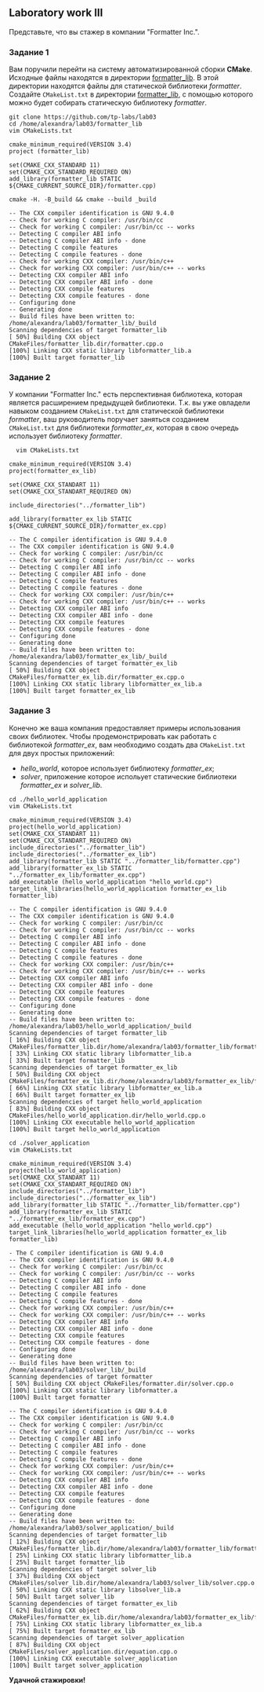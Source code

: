 ## Laboratory work III

Представьте, что вы стажер в компании "Formatter Inc.".
### Задание 1
Вам поручили перейти на систему автоматизированной сборки **CMake**.
Исходные файлы находятся в директории [formatter_lib](formatter_lib).
В этой директории находятся файлы для статической библиотеки *formatter*.
Создайте `CMakeList.txt` в директории [formatter_lib](formatter_lib),
с помощью которого можно будет собирать статическую библиотеку *formatter*.
```
git clone https://github.com/tp-labs/lab03
cd /home/alexandra/lab03/formatter_lib
vim CMakeLists.txt

```
```
cmake_minimum_required(VERSION 3.4)
project (formatter_lib)
 
set(CMAKE_CXX_STANDARD 11)
set(CMAKE_CXX_STANDARD_REQUIRED ON) 
add_library(formatter_lib STATIC ${CMAKE_CURRENT_SOURCE_DIR}/formatter.cpp)
```

```
cmake -H. -B_build && cmake --build _build
```

```-- The C compiler identification is GNU 9.4.0
-- The CXX compiler identification is GNU 9.4.0
-- Check for working C compiler: /usr/bin/cc
-- Check for working C compiler: /usr/bin/cc -- works
-- Detecting C compiler ABI info
-- Detecting C compiler ABI info - done
-- Detecting C compile features
-- Detecting C compile features - done
-- Check for working CXX compiler: /usr/bin/c++
-- Check for working CXX compiler: /usr/bin/c++ -- works
-- Detecting CXX compiler ABI info
-- Detecting CXX compiler ABI info - done
-- Detecting CXX compile features
-- Detecting CXX compile features - done
-- Configuring done
-- Generating done
-- Build files have been written to: /home/alexandra/lab03/formatter_lib/_build
Scanning dependencies of target formatter_lib
[ 50%] Building CXX object CMakeFiles/formatter_lib.dir/formatter.cpp.o
[100%] Linking CXX static library libformatter_lib.a
[100%] Built target formatter_lib
```

### Задание 2
У компании "Formatter Inc." есть перспективная библиотека,
которая является расширением предыдущей библиотеки. Т.к. вы уже овладели
навыком созданием `CMakeList.txt` для статической библиотеки *formatter*, ваш 
руководитель поручает заняться созданием `CMakeList.txt` для библиотеки 
*formatter_ex*, которая в свою очередь использует библиотеку *formatter*.
```cd ./formatter_ex_lib
  vim CMakeLists.txt
```
```
cmake_minimum_required(VERSION 3.4)
project(formatter_ex_lib)
 
set(CMAKE_CXX_STANDART 11)
set(CMAKE_CXX_STANDART_REQUIRED ON)
 
include_directories("../formatter_lib")

add_library(formatter_ex_lib STATIC ${CMAKE_CURRENT_SOURCE_DIR}/formatter_ex.cpp)

```

```
-- The C compiler identification is GNU 9.4.0
-- The CXX compiler identification is GNU 9.4.0
-- Check for working C compiler: /usr/bin/cc
-- Check for working C compiler: /usr/bin/cc -- works
-- Detecting C compiler ABI info
-- Detecting C compiler ABI info - done
-- Detecting C compile features
-- Detecting C compile features - done
-- Check for working CXX compiler: /usr/bin/c++
-- Check for working CXX compiler: /usr/bin/c++ -- works
-- Detecting CXX compiler ABI info
-- Detecting CXX compiler ABI info - done
-- Detecting CXX compile features
-- Detecting CXX compile features - done
-- Configuring done
-- Generating done
-- Build files have been written to: /home/alexandra/lab03/formatter_ex_lib/_build
Scanning dependencies of target formatter_ex_lib
[ 50%] Building CXX object CMakeFiles/formatter_ex_lib.dir/formatter_ex.cpp.o
[100%] Linking CXX static library libformatter_ex_lib.a
[100%] Built target formatter_ex_lib
```
### Задание 3
Конечно же ваша компания предоставляет примеры использования своих библиотек.
Чтобы продемонстрировать как работать с библиотекой *formatter_ex*,
вам необходимо создать два `CMakeList.txt` для двух простых приложений:
* *hello_world*, которое использует библиотеку *formatter_ex*;
* *solver*, приложение которое испольует статические библиотеки *formatter_ex* и *solver_lib*.
```
cd ./hello_world_application
vim CMakeLists.txt
```
```
cmake_minimum_required(VERSION 3.4)
project(hello_world_application)
set(CMAKE_CXX_STANDART 11)
set(CMAKE_CXX_STANDART_REQUIRED ON)
include_directories("../formatter_lib")
include_directories("../formatter_ex_lib")
add_library(formatter_lib STATIC "../formatter_lib/formatter.cpp")
add_library(formatter_ex_lib STATIC "../formatter_ex_lib/formatter_ex.cpp")
add_executable (hello_world_application "hello_world.cpp")
target_link_libraries(hello_world_application formatter_ex_lib formatter_lib)
```
```
-- The C compiler identification is GNU 9.4.0
-- The CXX compiler identification is GNU 9.4.0
-- Check for working C compiler: /usr/bin/cc
-- Check for working C compiler: /usr/bin/cc -- works
-- Detecting C compiler ABI info
-- Detecting C compiler ABI info - done
-- Detecting C compile features
-- Detecting C compile features - done
-- Check for working CXX compiler: /usr/bin/c++
-- Check for working CXX compiler: /usr/bin/c++ -- works
-- Detecting CXX compiler ABI info
-- Detecting CXX compiler ABI info - done
-- Detecting CXX compile features
-- Detecting CXX compile features - done
-- Configuring done
-- Generating done
-- Build files have been written to: /home/alexandra/lab03/hello_world_application/_build
Scanning dependencies of target formatter_lib
[ 16%] Building CXX object CMakeFiles/formatter_lib.dir/home/alexandra/lab03/formatter_lib/formatter.cpp.o
[ 33%] Linking CXX static library libformatter_lib.a
[ 33%] Built target formatter_lib
Scanning dependencies of target formatter_ex_lib
[ 50%] Building CXX object CMakeFiles/formatter_ex_lib.dir/home/alexandra/lab03/formatter_ex_lib/formatter_ex.cpp.o
[ 66%] Linking CXX static library libformatter_ex_lib.a
[ 66%] Built target formatter_ex_lib
Scanning dependencies of target hello_world_application
[ 83%] Building CXX object CMakeFiles/hello_world_application.dir/hello_world.cpp.o
[100%] Linking CXX executable hello_world_application
[100%] Built target hello_world_application
```
```
cd ./solver_application
vim CMakeLists.txt
```
```
cmake_minimum_required(VERSION 3.4)
project(hello_world_application)
set(CMAKE_CXX_STANDART 11)
set(CMAKE_CXX_STANDART_REQUIRED ON)
include_directories("../formatter_lib")
include_directories("../formatter_ex_lib")
add_library(formatter_lib STATIC "../formatter_lib/formatter.cpp")
add_library(formatter_ex_lib STATIC "../formatter_ex_lib/formatter_ex.cpp")
add_executable (hello_world_application "hello_world.cpp")
target_link_libraries(hello_world_application formatter_ex_lib formatter_lib)
```
```
- The C compiler identification is GNU 9.4.0
-- The CXX compiler identification is GNU 9.4.0
-- Check for working C compiler: /usr/bin/cc
-- Check for working C compiler: /usr/bin/cc -- works
-- Detecting C compiler ABI info
-- Detecting C compiler ABI info - done
-- Detecting C compile features
-- Detecting C compile features - done
-- Check for working CXX compiler: /usr/bin/c++
-- Check for working CXX compiler: /usr/bin/c++ -- works
-- Detecting CXX compiler ABI info
-- Detecting CXX compiler ABI info - done
-- Detecting CXX compile features
-- Detecting CXX compile features - done
-- Configuring done
-- Generating done
-- Build files have been written to: /home/alexandra/lab03/solver_lib/_build
Scanning dependencies of target formatter
[ 50%] Building CXX object CMakeFiles/formatter.dir/solver.cpp.o
[100%] Linking CXX static library libformatter.a
[100%] Built target formatter
```
```
-- The C compiler identification is GNU 9.4.0
-- The CXX compiler identification is GNU 9.4.0
-- Check for working C compiler: /usr/bin/cc
-- Check for working C compiler: /usr/bin/cc -- works
-- Detecting C compiler ABI info
-- Detecting C compiler ABI info - done
-- Detecting C compile features
-- Detecting C compile features - done
-- Check for working CXX compiler: /usr/bin/c++
-- Check for working CXX compiler: /usr/bin/c++ -- works
-- Detecting CXX compiler ABI info
-- Detecting CXX compiler ABI info - done
-- Detecting CXX compile features
-- Detecting CXX compile features - done
-- Configuring done
-- Generating done
-- Build files have been written to: /home/alexandra/lab03/solver_application/_build
Scanning dependencies of target formatter_lib
[ 12%] Building CXX object CMakeFiles/formatter_lib.dir/home/alexandra/lab03/formatter_lib/formatter.cpp.o
[ 25%] Linking CXX static library libformatter_lib.a
[ 25%] Built target formatter_lib
Scanning dependencies of target solver_lib
[ 37%] Building CXX object CMakeFiles/solver_lib.dir/home/alexandra/lab03/solver_lib/solver.cpp.o
[ 50%] Linking CXX static library libsolver_lib.a
[ 50%] Built target solver_lib
Scanning dependencies of target formatter_ex_lib
[ 62%] Building CXX object CMakeFiles/formatter_ex_lib.dir/home/alexandra/lab03/formatter_ex_lib/formatter_ex.cpp.o
[ 75%] Linking CXX static library libformatter_ex_lib.a
[ 75%] Built target formatter_ex_lib
Scanning dependencies of target solver_application
[ 87%] Building CXX object CMakeFiles/solver_application.dir/equation.cpp.o
[100%] Linking CXX executable solver_application
[100%] Built target solver_application
```
**Удачной стажировки!**


